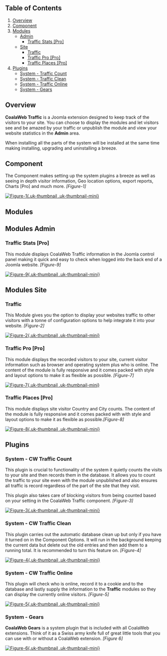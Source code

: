 ## Table of Contents
1.  [Overview](#overview)
2.  [Component](#component)
3.  [Modules](#modules)
    - [Admin](#modules-admin)
        -   [Traffic Stats \[Pro\]](#mod-traffic-stats)
    - [Site](#modules-site)
        -   [Traffic](#mod-traffic)
        -   [Traffic Pro \[Pro\]](#mod-traffic-pro)
        -   [Traffic Places \[Pro\]](#mod-traffic-places)
4.  [Plugins](#plugins)
    -   [System - Traffic Count](#plg-count)
    -   [System - Traffic Clean](#plg-clean)
    -   [System - Traffic Online](#plg-online)
    -   [System - Gears](#plg-gears)

## <a class="doc-top"  name="overview"></a>Overview

**CoalaWeb Traffic** is a Joomla extension designed to keep track of the visitors to your site. You can choose to display the modules and let visitors see and be amazed by your traffic or unpublish the module and view your website statistics in the **Admin** area.

<div class="uk-alert">When installing all the parts of the system will be installed at the same time making installing, upgrading and uninstalling a breeze.</div>

## <a name="component"></a>Component

The Component makes setting up the system plugins a breeze as well as seeing in depth visitor information, Geo location options, export reports, Charts \[Pro\] and much more. *\[Figure-1\]*

<a data-lightbox="on" href="https://d1tgoab1lhw0tx.cloudfront.net/images/docs/joomla-extensions/traffic/system-parts/traffic-component.png">![Figure-1](https://d1tgoab1lhw0tx.cloudfront.net/images/docs/joomla-extensions/traffic/system-parts/traffic-component.png "Figure-1"){.uk-thumbnail .uk-thumbnail-mini}</a>

## <a name="modules"></a>Modules

## <a name="modules-admin"></a>Modules Admin

### <a name="mod-traffic-stats"></a>Traffic Stats \[Pro\]

This module displays CoalaWeb Traffic information in the Joomla control panel making it quick and easy to check when logged into the back end of a Joomla website. *\[Figure-9\]*

<a data-lightbox="on" href="https://d1tgoab1lhw0tx.cloudfront.net/images/docs/joomla-extensions/traffic/system-parts/traffic-module-stats.png">![Figure-9](https://d1tgoab1lhw0tx.cloudfront.net/images/docs/joomla-extensions/traffic/system-parts/traffic-module-stats.png "Figure-9"){.uk-thumbnail .uk-thumbnail-mini}</a>

## <a name="modules-site"></a>Modules Site

### <a name="mod-traffic"></a>Traffic

This Module gives you the option to display your websites traffic to other visitors with a tonne of configuration options to help integrate it into your website. *\[Figure-2\]*

<a data-lightbox="on" href="https://d1tgoab1lhw0tx.cloudfront.net/images/docs/joomla-extensions/traffic/system-parts/traffic-module.png">![Figure-2](https://d1tgoab1lhw0tx.cloudfront.net/images/docs/joomla-extensions/traffic/system-parts/traffic-module.png "Figure-2"){.uk-thumbnail .uk-thumbnail-mini}</a>

### <a name="mod-traffic-pro"></a>Traffic Pro \[Pro\]

This module displays the recorded visitors to your site, current visitor information such as browser and operating system plus who is online. The content of the module is fully responsive and it comes packed with style and layout options to make it as flexible as possible. *\[Figure-7\]*

<a data-lightbox="on" href="https://d1tgoab1lhw0tx.cloudfront.net/images/docs/joomla-extensions/traffic/system-parts/traffic-pro-module.png">![Figure-7](https://d1tgoab1lhw0tx.cloudfront.net/images/docs/joomla-extensions/traffic/system-parts/traffic-pro-module.png "Figure-7"){.uk-thumbnail .uk-thumbnail-mini}</a>

### <a name="mod-traffic-places"></a>Traffic Places \[Pro\]

This module displays site visitor Country and City counts. The content of the module is fully responsive and it comes packed with with style and layout options to make it as flexible as possible.*\[Figure-8\]*

<a data-lightbox="on" href="https://d1tgoab1lhw0tx.cloudfront.net/images/docs/joomla-extensions/traffic/system-parts/traffic-module-places.png">![Figure-8](https://d1tgoab1lhw0tx.cloudfront.net/images/docs/joomla-extensions/traffic/system-parts/traffic-module-places.png "Figure-8"){.uk-thumbnail .uk-thumbnail-mini}</a>

## <a name="plugins"></a>Plugins

### <a name="plg-count"></a>System - CW Traffic Count

This plugin is crucial to functionality of the system it quietly counts the visits to your site and then records them in the database. It allows you to count the traffic to your site even with the module unpublished and also ensures all traffic is record regardless of the part of the site that they visit.

This plugin also takes care of blocking visitors from being counted based on your setting in the CoalaWeb Traffic component. *\[Figure-3\]*

<a data-lightbox="on" href="https://d1tgoab1lhw0tx.cloudfront.net/images/docs/joomla-extensions/traffic/system-parts/traffic-plg-count.png">![Figure-3](https://d1tgoab1lhw0tx.cloudfront.net/images/docs/joomla-extensions/traffic/system-parts/traffic-plg-count.png "Figure-3"){.uk-thumbnail .uk-thumbnail-mini}</a>

### <a name="plg-clean"></a>System - CW Traffic Clean

This plugin carries out the automatic database clean up but only if you have it turned on in the Component Options. It will run in the background keeping the current data but delete out the old entries and then add them to a running total. It is recommended to turn this feature on. *\[Figure-4\]*

<a data-lightbox="on" href="https://d1tgoab1lhw0tx.cloudfront.net/images/docs/joomla-extensions/traffic/system-parts/traffic-plg-clean.png">![Figure-4](https://d1tgoab1lhw0tx.cloudfront.net/images/docs/joomla-extensions/traffic/system-parts/traffic-plg-clean.png "Figure-4"){.uk-thumbnail .uk-thumbnail-mini}</a>

### <a name="plg-online"></a>System - CW Traffic Online

This plugin will check who is online, record it to a cookie and to the database and lastly supply the information to the **Traffic** modules so they can display the currently online visitors. *\[Figure-5\]*

<a data-lightbox="on" href="https://d1tgoab1lhw0tx.cloudfront.net/images/docs/joomla-extensions/traffic/system-parts/traffic-plg-online.png">![Figure-5](https://d1tgoab1lhw0tx.cloudfront.net/images/docs/joomla-extensions/traffic/system-parts/traffic-plg-online.png "Figure-5"){.uk-thumbnail .uk-thumbnail-mini}</a>

### <a name="plg-gears"></a>System - Gears

**CoalaWeb Gears** is a system plugin that is included with all CoalaWeb extensions. Think of it as a Swiss army knife full of great little tools that you can use with or without a CoalaWeb extension. *\[Figure 6\]*

<a data-lightbox="on" href="https://d1tgoab1lhw0tx.cloudfront.net/images/docs/joomla-extensions/gears/cw-gears.png">![Figure-6](https://d1tgoab1lhw0tx.cloudfront.net/images/docs/joomla-extensions/gears/cw-gears.png "Figure-6"){.uk-thumbnail .uk-thumbnail-mini}</a>